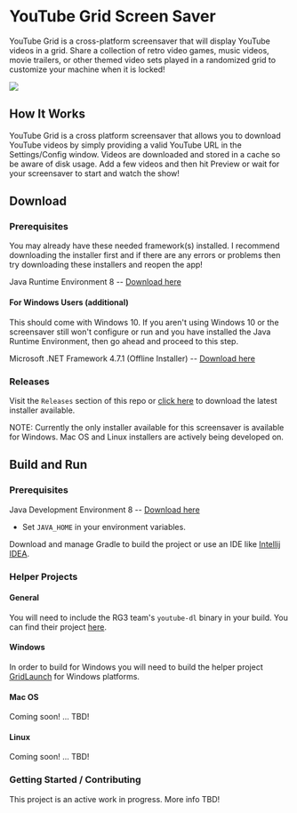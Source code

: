 # YouTube Grid Screen Saver

YouTube Grid is a cross-platform screensaver that will display YouTube videos in a grid. Share a collection of retro video games, music videos, movie trailers, or other themed video sets played in a randomized grid to customize your machine when it is locked!

![](https://i.imgur.com/xoOYBcg.gif)

## How It Works

YouTube Grid is a cross platform screensaver that allows you to download YouTube videos by simply providing a valid YouTube URL in the Settings/Config window. Videos are downloaded and stored in a cache so be aware of disk usage. Add a few videos and then hit Preview or wait for your screensaver to start and watch the show!

## Download

### Prerequisites

You may already have these needed framework(s) installed. I recommend downloading the installer first and if there are any errors or problems then try downloading these installers and reopen the app!

Java Runtime Environment 8 -- [Download here](http://www.oracle.com/technetwork/java/javase/downloads/jre8-downloads-2133155.html)

#### For Windows Users (additional)

This should come with Windows 10. If you aren't using Windows 10 or the screensaver still won't configure or run and you have installed the Java Runtime Environment, then go ahead and proceed to this step.

Microsoft .NET Framework 4.7.1 (Offline Installer) -- [Download here](https://www.microsoft.com/en-us/download/details.aspx?id=56116)

### Releases

Visit the `Releases` section of this repo or [click here](https://github.com/dantheman213/youtubegrid-screensaver/releases) to download the latest installer available.

NOTE: Currently the only installer available for this screensaver is available for Windows. Mac OS and Linux installers are actively being developed on.

## Build and Run

### Prerequisites

Java Development Environment 8 -- [Download here](http://www.oracle.com/technetwork/java/javase/downloads/jdk8-downloads-2133151.html)

* Set `JAVA_HOME` in your environment variables. 

Download and manage Gradle to build the project or use an IDE like [Intellij IDEA](https://www.jetbrains.com/idea/).

### Helper Projects

#### General

You will need to include the RG3 team's `youtube-dl` binary in your build. You can find their project [here](https://github.com/rg3/youtube-dl).

#### Windows

In order to build for Windows you will need to build the helper project [GridLaunch](https://github.com/dantheman213/GridLaunch) for Windows platforms.

#### Mac OS

Coming soon! ... TBD!

#### Linux

Coming soon! ... TBD!

### Getting Started / Contributing

This project is an active work in progress. More info TBD!
